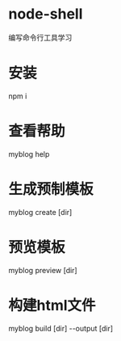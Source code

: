 # node-shell
编写命令行工具学习


# 安装
npm i

# 查看帮助
myblog help

#  生成预制模板
myblog create [dir]

#  预览模板
myblog preview [dir]

#  构建html文件
myblog build [dir] --output [dir]
